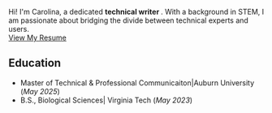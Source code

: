 Hi! I'm Carolina, a dedicated <b> technical writer </b>. With a background in STEM, I am passionate about bridging the divide between technical experts and users. 
<br>
[View My Resume](resume.md) <br>
## Education
- Master of Technical & Professional Communicaiton|Auburn University (_May 2025_)	 			        		
- B.S., Biological Sciences| Virginia Tech (_May 2023_)

